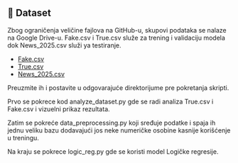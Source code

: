 ## 📂 Dataset

Zbog ograničenja veličine fajlova na GitHub-u, skupovi podataka se nalaze na Google Drive-u.
Fake.csv i True.csv služe za trening i validaciju modela dok News_2025.csv služi ya testiranje.

- [Fake.csv](https://drive.google.com/file/d/1xuje2pCRVfxIT90d_oRXnN5M7DmcxFp1/view?usp=drive_link)
- [True.csv](https://drive.google.com/file/d/1KrlxW26UvSSiyxDxLuFegoDOVlmzCPHJ/view?usp=drive_link)
- [News_2025.csv](https://drive.google.com/file/d/1lOlMO7vPOvXnzmPmi5l0rRnTxRTWc2jj/view?usp=drive_link)

Preuzmite ih i postavite u odgovarajuće direktorijume pre pokretanja skripti.

Prvo se pokrece kod analyze_dataset.py gde se radi analiza True.csv i Fake.csv i vizuelni prikaz rezultata.

Zatim se pokreće data_preprocessing.py koji sređuje podatke i spaja ih jednu veliku bazu dodavajući jos neke numeričke osobine kasnije korišćenje u treningu.

Na kraju se pokrece logic_reg.py gde se koristi model Logičke regresije.
